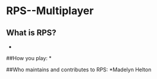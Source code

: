 # RPS--Multiplayer

## What is RPS?
* 


##How you play:
*



##Who maintains and contributes to RPS:
*Madelyn Helton

